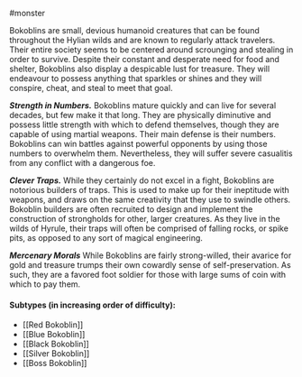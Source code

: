 #monster 

Bokoblins are small, devious humanoid creatures that can be found throughout the Hylian wilds and are known to regularly attack travelers. Their entire society seems to be centered around scrounging and stealing in order to survive. Despite their constant and desperate need for food and shelter, Bokoblins also display a despicable lust for treasure. They will endeavour to possess anything that sparkles or shines and they will conspire, cheat, and steal to meet that goal.

***Strength in Numbers.*** Bokoblins mature quickly and can live for several decades, but few make it that long. They are physically diminutive and possess little strength with which to defend themselves, though they are capable of using martial weapons. Their main defense is their numbers. Bokoblins can win battles against powerful opponents by using those numbers to overwhelm them. Nevertheless, they will suffer severe casualitis from any conflict with a dangerous foe.

***Clever Traps.*** While they certainly do not excel in a fight, Bokoblins are notorious builders of traps. This is used to make up for their ineptitude with weapons, and draws on the same creativity that they use to swindle others. Bokoblin builders are often recruited to design and implement the construction of strongholds for other, larger creatures. As they live in the wilds of Hyrule, their traps will often be comprised of falling rocks, or spike pits, as opposed to any sort of magical engineering.

***Mercenary Morals*** While Bokoblins are fairly strong-willed, their avarice for gold and treasure trumps their own cowardly sense of self-preservation. As such, they are a favored foot soldier for those with large sums of coin with which to pay them.

#### Subtypes (in increasing order of difficulty):

* [[Red Bokoblin]]
* [[Blue Bokoblin]]
* [[Black Bokoblin]]
* [[Silver Bokoblin]]
* [[Boss Bokoblin]]
